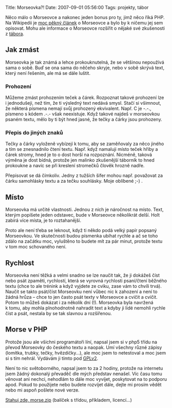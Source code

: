 Title: Morseovka?!
Date: 2007-09-01 05:56:00
Tags: projekty, tábor

Něco málo o Morseovce a nakonec jeden bonus pro ty, jimž něco říká
PHP. Na Wikipedii je
[moc pěkný článek](http://cs.wikipedia.org/wiki/Morseova_abeceda)
o Morseovce a bylo by k ničemu jej sem opisovat. Mohu ale informace
o Morseovce rozšířit o nějaké své zkušenosti
z [tábora](http://www.taborprekvapeni.net/).

## Jak zmást

Morseovka je tak známá a lehce prokouknutelná, že se většinou
nepoužívá sama o sobě. Buď se ona sama do něčeho skryje, nebo
v sobě skrývá text, který není řešením, ale má se dále luštit.

### Prohození

Můžeme zmást prohozením teček a čárek. Rozpoznat takové prohození
lze i jednodušeji, než tím, že ti výsledný text nedává smysl. Stačí
si všimnout, že některá písmena nemají svůj prohozený ekvivalent.
Např. C je -.-., písmeno s kódem .-.- však neexistuje. Když takové
najdeš v morseovkou psaném textu, mělo by ti být hned jasné, že
tečky a čárky jsou prohozeny.

### Přepis do jiných znaků

Tečky a čárky vyloženě vybízejí k tomu, aby se zaměňovaly za něco
jiného a tím se znesnadnilo čtení textu. Např. když namaluji místo
teček hřiby a čárek stromy, hned je to o dost horší na rozpoznání.
Nicméně, taková výměna je dost bídná, protože jen malinko
zkušenější táborník to hned prokoukne a navíc se při kreslení
stromečků člověk hrozně nadře.

Přepisovat se dá čímkoliv. Jedny z tužších šifer mohou např.
považovat za čárku samohlásky textu a za tečku souhlásky. Moje
oblíbené ;-) .

## Místo

Morseovka má určité vlastnosti. Jednou z nich je náročnost na
místo. Text, kterým popíšete jeden odstavec, bude v Morseovce
několikrát delší. Holt zabírá více místa, je to roztahanější.

Proto ale není třeba se leknout, když ti někdo podá velký papír
popsaný Morseovkou. Ve skutečnosti budou písmenka ubíhat rychle a
ač se toho zdálo na začátku moc, vyluštěno to budete mít za pár
minut, protože textu v tom moc schovaného není.

## Rychlost

Morseovka není těžká a velmi snadno se lze naučit tak, že ji
dokážeš číst nebo psát zpaměti, rychlostí, která se vyrovná
rychlosti psaní/čtení běžného textu (chce to ale trénink a když
vyjdete ze cviku, zase vám to chvíli trvá). Naučit se takto
psát/číst Morseovku není vůbec nic k zahození a není to žádná
hrůza – chce to jen často psát texty v Morseovce a cvičit a cvičit.
Potom to můžeš dokázat i za několik dní (!). Morseovka byla
navržená k tomu, aby mohla plnohodnotně nahradit text a kdyby ji
lidé nemohli rychle číst a psát, nestala by se tak slavnou a
rozšířenou.

## Morse v PHP

Protože jsou ale všichni programátoři líní, napsal jsem si v php5
třídu na převod Morseovky do českého textu a naopak. Umí všechny
různé zápisy (lomítka, trubky, tečky, hvězdičky…), ale moc jsem to
netestoval a moc jsem si s tím nehrál. Vydávám ji tímto pod
[GPLv2](http://cs.wikipedia.org/wiki/GNU_General_Public_License).

Není to nic světoborného, napsal jsem to za 2 hodiny, protože na
internetu jsem žádný dokonalý převaděč dle mých představ nenašel.
Víc času tomu věnovat ani nechci, nehodlám to dále moc vyvíjet,
poskytovat na to podporu apod. Pokud to použijete nebo budete
rozvíjet dále, dejte mi prosím vědět nebo mi aspoň pošlete
nové verze.

[Stahuj zde, morse.zip](http://blog.javorek.net/file/138/) (balíček
s třídou, příkladem, licencí…)